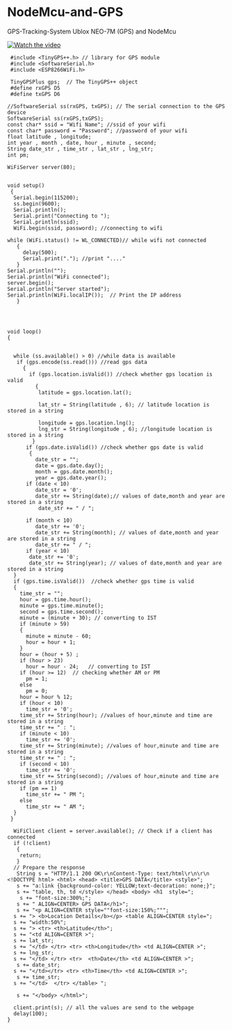 # NodeMcu-and-GPS
GPS-Tracking-System Ublox NEO-7M (GPS) and NodeMcu 

   [![Watch the video](https://img.youtube.com/vi/2r4RtjqSsXw/0.jpg)](https://youtu.be/2r4RtjqSsXw)
   
     #include <TinyGPS++.h> // library for GPS module
     #include <SoftwareSerial.h>
     #include <ESP8266WiFi.h>

     TinyGPSPlus gps;  // The TinyGPS++ object
     #define rxGPS D5
     #define txGPS D6
     
    //SoftwareSerial ss(rxGPS, txGPS); // The serial connection to the GPS device
    SoftwareSerial ss(rxGPS,txGPS);
    const char* ssid = "Wifi Name"; //ssid of your wifi
    const char* password = "Password"; //password of your wifi
    float latitude , longitude;
    int year , month , date, hour , minute , second;
    String date_str , time_str , lat_str , lng_str;
    int pm;
    
    WiFiServer server(80);
    
    
    void setup()
     {
      Serial.begin(115200);
      ss.begin(9600);
      Serial.println();
      Serial.print("Connecting to ");
      Serial.println(ssid);
      WiFi.begin(ssid, password); //connecting to wifi
 
    while (WiFi.status() != WL_CONNECTED)// while wifi not connected
       {
         delay(500);
         Serial.print("."); //print "...."
       }
    Serial.println("");
    Serial.println("WiFi connected");
    server.begin();
    Serial.println("Server started");
    Serial.println(WiFi.localIP());  // Print the IP address
       }




    void loop()
    {
   
  
      while (ss.available() > 0) //while data is available
       if (gps.encode(ss.read())) //read gps data
         {
           if (gps.location.isValid()) //check whether gps location is valid
             {
              latitude = gps.location.lat();
 
              lat_str = String(latitude , 6); // latitude location is stored in a string
       
              longitude = gps.location.lng();
              lng_str = String(longitude , 6); //longitude location is stored in a string
            }
          if (gps.date.isValid()) //check whether gps date is valid
           {
             date_str = "";
             date = gps.date.day();
             month = gps.date.month();
             year = gps.date.year();
          if (date < 10)
             date_str = '0';
             date_str += String(date);// values of date,month and year are stored in a string
              date_str += " / ";

          if (month < 10)
             date_str += '0';
             date_str += String(month); // values of date,month and year are stored in a string
             date_str += " / ";
          if (year < 10)
           date_str += '0';
           date_str += String(year); // values of date,month and year are stored in a string
      }
      if (gps.time.isValid())  //check whether gps time is valid
      {
        time_str = "";
        hour = gps.time.hour();
        minute = gps.time.minute();
        second = gps.time.second();
        minute = (minute + 30); // converting to IST
        if (minute > 59)
        {
          minute = minute - 60;
          hour = hour + 1;
        }
        hour = (hour + 5) ;
        if (hour > 23)
          hour = hour - 24;   // converting to IST
        if (hour >= 12)  // checking whether AM or PM
          pm = 1;
        else
          pm = 0;
        hour = hour % 12;
        if (hour < 10)
          time_str = '0';
        time_str += String(hour); //values of hour,minute and time are stored in a string
        time_str += " : ";
        if (minute < 10)
          time_str += '0';
        time_str += String(minute); //values of hour,minute and time are stored in a string
        time_str += " : ";
        if (second < 10)
          time_str += '0';
        time_str += String(second); //values of hour,minute and time are stored in a string
        if (pm == 1)
          time_str += " PM ";
        else
          time_str += " AM ";
      }
     }
 
      WiFiClient client = server.available(); // Check if a client has connected
      if (!client)
       {
        return;
       }
      // Prepare the response
       String s = "HTTP/1.1 200 OK\r\nContent-Type: text/html\r\n\r\n <!DOCTYPE html> <html> <head> <title>GPS DATA</title> <style>";
       s += "a:link {background-color: YELLOW;text-decoration: none;}";
       s += "table, th, td </style> </head> <body> <h1  style=";
        s += "font-size:300%;";
       s += " ALIGN=CENTER> GPS DATA</h1>";
       s += "<p ALIGN=CENTER style=""font-size:150%;""";
      s += "> <b>Location Details</b></p> <table ALIGN=CENTER style=";
      s += "width:50%";
      s += "> <tr> <th>Latitude</th>";
      s += "<td ALIGN=CENTER >";
      s += lat_str;
      s += "</td> </tr> <tr> <th>Longitude</th> <td ALIGN=CENTER >";
      s += lng_str;
      s += "</td> </tr> <tr>  <th>Date</th> <td ALIGN=CENTER >";
       s += date_str;
      s += "</td></tr> <tr> <th>Time</th> <td ALIGN=CENTER >";
       s += time_str;
      s += "</td>  </tr> </table> ";
 
       s += "</body> </html>";

      client.print(s); // all the values are send to the webpage
      delay(100);
    }
